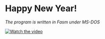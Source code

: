 # Happy New Year!
*The program is written in Fasm under MS-DOS*

[![Watch the video](https://imgur.com/Kh3WJhQ)](https://www.youtube.com/watch?v=MerIzwMy6AI)
